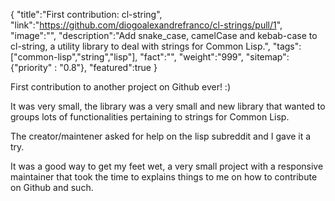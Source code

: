 {
    "title":"First contribution: cl-string",
    "link":"https://github.com/diogoalexandrefranco/cl-strings/pull/1",
    "image":"",
    "description":"Add snake_case, camelCase and kebab-case to cl-string, a utility library to deal with strings for Common Lisp.",
    "tags":["common-lisp","string","lisp"],
    "fact":"",
    "weight":"999",
    "sitemap": {"priority" : "0.8"},
	"featured":true
}

First contribution to another project on Github ever! :) 

It was very small, the library was a very small and new library that wanted to groups lots of functionalities pertaining to strings for Common Lisp.

The creator/maintener asked for help on the lisp subreddit and I gave it a try.

It was a good way to get my feet wet, a very small project with a responsive maintainer that took the time to explains things to me on how to contribute on Github and such.